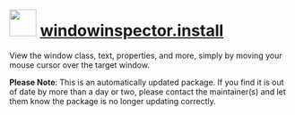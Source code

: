 # <img src="https://cdn.jsdelivr.net/gh/virtualex-itv/chocolatey-packages@cfd5955b3d908853bac0149541a3350ef83f1a7c/icons/windowinspector.png" width="48" height="48"/> [windowinspector.install](https://community.chocolatey.org/packages/windowinspector.install)

View the window class, text, properties, and more, simply by moving your mouse cursor over the target window.

**Please Note**: This is an automatically updated package. If you find it is out of date by more than a day or two, please contact the maintainer(s) and let them know the package is no longer updating correctly.
